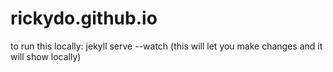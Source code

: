 rickydo.github.io
=================
to run this locally:
jekyll serve --watch (this will let you make changes and it will show locally)